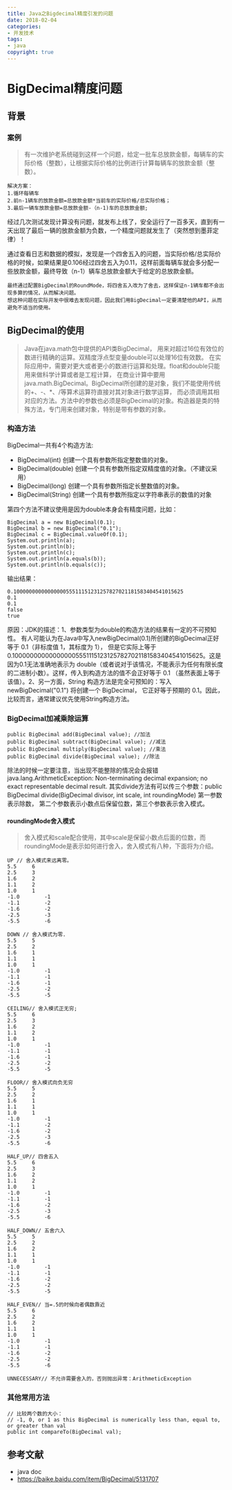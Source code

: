 ```yaml
---
title: Java之Bigdecimal精度引发的问题
date: 2018-02-04
categories: 
- 开发技术
tags: 
- java
copyright: true
---
```

# BigDecimal精度问题
## 背景
### 案例
> 有一次维护老系统碰到这样一个问题，给定一批车总放款金额，每辆车的实际价格（整数），让根据实际价格的比例进行计算每辆车的放款金额（整数）。
```
解决方案：
1.循环每辆车
2.前n-1辆车的放款金额=总放款金额*当前车的实际价格/总实际价格；
3.最后一辆车放款金额=总放款金额-（n-1)车的总放款金额;
```
经过几次测试发现计算没有问题，就发布上线了，安全运行了一百多天，直到有一天出现了最后一辆的放款金额为负数，一个精度问题就发生了（突然想到墨菲定律）！

通过查看日志和数据的模拟，发现是一个四舍五入的问题，当实际价格/总实际价格的时候，如果结果是0.106经过四舍五入为0.11，这样前面每辆车就会多分配一些放款金额，最终导致（n-1）辆车总放款金额大于给定的总放款金额。
```
最终通过配置BigDecimal的RoundMode，将四舍五入改为了舍去，这样保证n-1辆车都不会出现多算的情况，从而解决问题。    
想这种问题在实际开发中很难去发现问题，因此我们用BigDecimal一定要清楚他的API，从而避免不适当的使用。
```

## BigDecimal的使用
>Java在java.math包中提供的API类BigDecimal，
用来对超过16位有效位的数进行精确的运算。双精度浮点型变量double可以处理16位有效数。
在实际应用中，需要对更大或者更小的数进行运算和处理。float和double只能用来做科学计算或者是工程计算，
在商业计算中要用java.math.BigDecimal。BigDecimal所创建的是对象，我们不能使用传统的+、-、*、/等算术运算符直接对其对象进行数学运算，
而必须调用其相对应的方法。方法中的参数也必须是BigDecimal的对象。构造器是类的特殊方法，专门用来创建对象，特别是带有参数的对象。

### 构造方法
BigDecimal一共有4个构造方法:
- BigDecimal(int) 创建一个具有参数所指定整数值的对象。
- BigDecimal(double) 创建一个具有参数所指定双精度值的对象。（不建议采用）
- BigDecimal(long) 创建一个具有参数所指定长整数值的对象。
- BigDecimal(String) 创建一个具有参数所指定以字符串表示的数值的对象

第四个方法不建议使用是因为double本身会有精度问题，比如：
```
BigDecimal a = new BigDecimal(0.1);
BigDecimal b = new BigDecimal("0.1");
BigDecimal c = BigDecimal.valueOf(0.1);
System.out.println(a);
System.out.println(b);
System.out.println(c);
System.out.println(a.equals(b));
System.out.println(b.equals(c));
```

输出结果：
```
0.1000000000000000055511151231257827021181583404541015625
0.1
0.1
false
true
```

原因：JDK的描述：1、参数类型为double的构造方法的结果有一定的不可预知性。
有人可能认为在Java中写入newBigDecimal(0.1)所创建的BigDecimal正好等于 0.1（非标度值 1，其标度为 1），
但是它实际上等于0.1000000000000000055511151231257827021181583404541015625。这是因为0.1无法准确地表示为 
double（或者说对于该情况，不能表示为任何有限长度的二进制小数）。这样，传入到构造方法的值不会正好等于 0.1
（虽然表面上等于该值）。2、另一方面，String 构造方法是完全可预知的：写入 newBigDecimal("0.1") 将创建一个 BigDecimal，
它正好等于预期的 0.1。因此，比较而言，通常建议优先使用String构造方法。

### BigDecimal加减乘除运算
```
public BigDecimal add(BigDecimal value); //加法
public BigDecimal subtract(BigDecimal value); //减法 
public BigDecimal multiply(BigDecimal value); //乘法
public BigDecimal divide(BigDecimal value); //除法
```

除法的时候一定要注意，当出现不能整除的情况会会报错java.lang.ArithmeticException: Non-terminating decimal expansion; no exact representable decimal result.
其实divide方法有可以传三个参数：public BigDecimal divide(BigDecimal divisor, int scale, int roundingMode) 第一参数表示除数， 第二个参数表示小数点后保留位数，第三个参数表示舍入模式。
#### roundingMode舍入模式
> 舍入模式和scale配合使用，其中scale是保留小数点后面的位数，而roundingMode是表示如何进行舍入，舍入模式有八种，下面将为介绍。

```
UP // 舍入模式来远离零。
5.5     6
2.5     3
1.6     2
1.1     2
1.0     1
-1.0        -1
-1.1        -2
-1.6        -2
-2.5        -3
-5.5        -6

DOWN // 舍入模式为零.
5.5     5
2.5     2
1.6     1
1.1     1
1.0     1
-1.0        -1
-1.1        -1
-1.6        -1
-2.5        -2
-5.5        -5

CEILING// 舍入模式正无穷;
5.5     6
2.5     3
1.6     2
1.1     2
1.0     1
-1.0        -1
-1.1        -1
-1.6        -1
-2.5        -2
-5.5        -5

FLOOR// 舍入模式向负无穷
5.5     5
2.5     2
1.6     1
1.1     1
1.0     1
-1.0        -1
-1.1        -2
-1.6        -2
-2.5        -3
-5.5        -6

HALF_UP// 四舍五入
5.5     6
2.5     3
1.6     2
1.1     2
1.0     1
-1.0        -1
-1.1        -1
-1.6        -2
-2.5        -3
-5.5        -6

HALF_DOWN// 五舍六入
5.5     5
2.5     2
1.6     2
1.1     1
1.0     1
-1.0        -1
-1.1        -1
-1.6        -2
-2.5        -2
-5.5        -5

HALF_EVEN// 当=.5的时候向者偶数靠近
5.5     6
2.5     2
1.6     2
1.1     1
1.0     1
-1.0        -1
-1.1        -1
-1.6        -2
-2.5        -2
-5.5        -6

UNNECESSARY// 不允许需要舍入的，否则抛出异常：ArithmeticException
```

### 其他常用方法
```
// 比较两个数的大小：
// -1, 0, or 1 as this BigDecimal is numerically less than, equal to, or greater than val
public int compareTo(BigDecimal val);
```
## 参考文献
- java doc
- https://baike.baidu.com/item/BigDecimal/5131707
